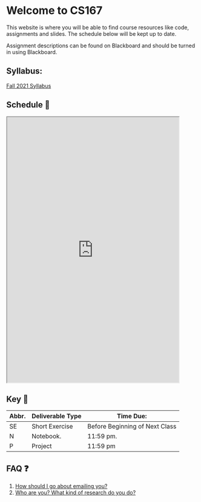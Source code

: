 # Welcome to CS167

This website is where you will be able to find course resources like code, assignments and slides. The schedule below will be kept up to date.

Assignment descriptions can be found on Blackboard and should be turned in using Blackboard.

## Syllabus:

[Fall 2021 Syllabus](/syllabus/)

## Schedule 📆 

<iframe width='90%' height='700' src="https://docs.google.com/spreadsheets/d/e/2PACX-1vQQIK3ICThTXzli65d9zouUjcV5Sfz-KTBl52g-wqVuiBlqoH2oPKOLldfhv4TEJJURbNEQfhNbb5oN/pubhtml?gid=0&amp;single=true&amp;widget=true&amp;headers=false"></iframe>

## Key 🔑
| Abbr. | Deliverable Type   | Time Due:    |
|-------|--------------------|--------------|
| SE    | Short Exercise     | Before Beginning of Next Class |
| N     | Notebook.          | 11:59 pm.    |
| P     | Project            | 11:59 pm     |

## FAQ ❓
1. [How should I go about emailing you?](/email_tips/)
2. [Who are you? What kind of research do you do?](https://merriekay.com)
